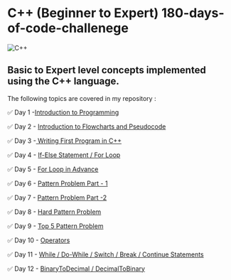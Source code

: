 # C++ (Beginner to Expert) 180-days-of-code-challenege

![C++](https://upload.wikimedia.org/wikipedia/commons/thumb/1/18/ISO_C%2B%2B_Logo.svg/213px-ISO_C%2B%2B_Logo.svg.png)

## **Basic to Expert level concepts implemented using the C++ language.**

The following topics are covered in my repository : 

:white_check_mark: Day 1 -[Introduction to Programming](https://github.com/shoryatyagi/DSA-series/tree/master/Day%201)

:white_check_mark: Day 2 - [Introduction to Flowcharts and Pseudocode](https://github.com/shoryatyagi/DSA-series/tree/master/Day%202)

:white_check_mark: Day 3 -[ Writing First Program in C++](https://github.com/shoryatyagi/DSA-series/tree/master/Day%203)

:white_check_mark: Day 4 - [If-Else Statement / For Loop](https://github.com/shoryatyagi/DSA-series/tree/master/Day%204)

:white_check_mark: Day 5 - [For Loop in Advance](https://github.com/shoryatyagi/DSA-series/tree/master/Day%205)

:white_check_mark: Day 6 - [Pattern Problem Part - 1](https://github.com/shoryatyagi/DSA-series/tree/master/Day%206)

:white_check_mark: Day 7 - [Pattern Problem Part -2](https://github.com/shoryatyagi/DSA-series/tree/master/Day%207)

:white_check_mark: Day 8 - [Hard Pattern Problem](https://github.com/shoryatyagi/DSA-series/tree/master/Day%208)

:white_check_mark: Day 9 - [Top 5 Pattern Problem](https://github.com/shoryatyagi/DSA-series/tree/master/Day%209)

:white_check_mark: Day 10 - [Operators](https://github.com/shoryatyagi/DSA-series/tree/master/Day%2010)

:white_check_mark: Day 11 - [While / Do-While / Switch / Break / Continue Statements](https://github.com/shoryatyagi/DSA-series/tree/master/Day%2011)

:white_check_mark: Day 12 - [BinaryToDecimal / DecimalToBinary](https://github.com/shoryatyagi/DSA-series/tree/master/Day%2012)


